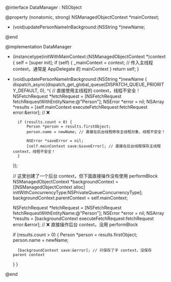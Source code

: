 @interface DataManager : NSObject

@property (nonatomic, strong) NSManagedObjectContext *mainContext;

- (void)updatePersonNameInBackground:(NSString *)newName;

@end


@implementation DataManager

- (instancetype)initWithMainContext:(NSManagedObjectContext *)context {
    self = [super init];
    if (self) {
        _mainContext = context; // 传入主线程 context，通常是 AppDelegate 的 mainContext
    }
    return self;
}

- (void)updatePersonNameInBackground:(NSString *)newName {
    dispatch_async(dispatch_get_global_queue(DISPATCH_QUEUE_PRIORITY_DEFAULT, 0), ^{
        // 直接使用主线程的 context，线程不安全！
        NSFetchRequest *fetchRequest = [NSFetchRequest fetchRequestWithEntityName:@"Person"];
        NSError *error = nil;
        NSArray *results = [self.mainContext executeFetchRequest:fetchRequest error:&error]; // ❌

        if (results.count > 0) {
            Person *person = results.firstObject;
            person.name = newName; // 直接在后台线程修改主线程对象，线程不安全！

            NSError *saveError = nil;
            [self.mainContext save:&saveError]; // 直接在后台线程保存主线程 context，线程不安全！
        }
    });

    // 这里创建了一个后台 context，但下面直接操作没有使用 performBlock
    NSManagedObjectContext *backgroundContext = [[NSManagedObjectContext alloc] initWithConcurrencyType:NSPrivateQueueConcurrencyType];
    backgroundContext.parentContext = self.mainContext;

    NSFetchRequest *fetchRequest = [NSFetchRequest fetchRequestWithEntityName:@"Person"];
    NSError *error = nil;
    NSArray *results = [backgroundContext executeFetchRequest:fetchRequest error:&error]; // ❌ 直接操作后台 context，没用 performBlock

    if (results.count > 0) {
        Person *person = results.firstObject;
        person.name = newName;

        [backgroundContext save:&error]; // 只保存了子 context，没保存 parent context
    }
}

@end